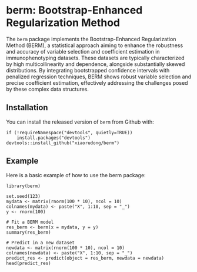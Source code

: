 # berm: Bootstrap-Enhanced Regularization Method

The `berm` package implements the Bootstrap-Enhanced Regularization Method (BERM), a statistical approach aiming to enhance the robustness and accuracy of variable selection and coefficient estimation in immunophenotyping datasets. These datasets are typically characterized by high multicollinearity and dependence, alongside substantially skewed distributions. By integrating bootstrapped confidence intervals with penalized regression techniques, BERM shows robust variable selection and precise coefficient estimation, effectively addressing the challenges posed by these complex data structures.

## Installation

You can install the released version of `berm` from Github with:

```{r}
if (!requireNamespace("devtools", quietly=TRUE))
    install.packages("devtools")
devtools::install_github("xiaorudong/berm")
```
## Example
Here is a basic example of how to use the berm package:

```{r}
library(berm)

set.seed(123)
mydata <- matrix(rnorm(100 * 10), ncol = 10)
colnames(mydata) <- paste("X", 1:10, sep = "_")
y <- rnorm(100)

# Fit a BERM model
res_berm <- berm(x = mydata, y = y)
summary(res_berm)

# Predict in a new dataset
newdata <- matrix(rnorm(100 * 10), ncol = 10)
colnames(newdata) <- paste("X", 1:10, sep = "_")
predict_res <- predict(object = res_berm, newdata = newdata)
head(predict_res)
```
